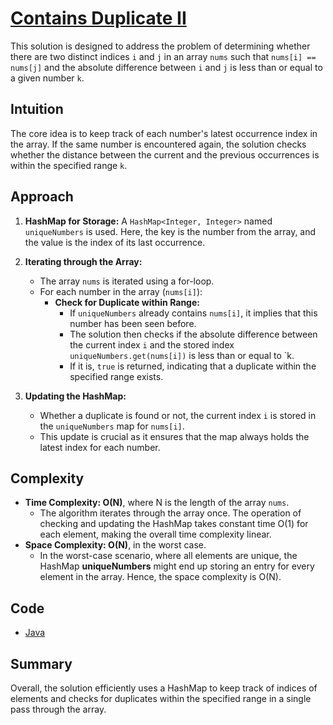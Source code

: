 # [Contains Duplicate II](https://leetcode.com/problems/contains-duplicate-ii/)

This solution is designed to address the problem of determining whether there are two distinct indices `i` and `j` in an
array `nums` such that `nums[i] == nums[j]` and the absolute difference between `i` and `j` is less than or equal to a
given number `k`.

## Intuition

The core idea is to keep track of each number's latest occurrence index in the array. If the same number is encountered
again, the solution checks whether the distance between the current and the previous occurrences is within the specified
range `k`.

## Approach

1. **HashMap for Storage:** A `HashMap<Integer, Integer>` named `uniqueNumbers` is used. Here, the key is the number
   from the array, and the value is the index of its last occurrence.

2. **Iterating through the Array:**

    - The array `nums` is iterated using a for-loop.
    - For each number in the array (`nums[i]`):
        - **Check for Duplicate within Range:**
            - If `uniqueNumbers` already contains `nums[i]`, it implies that this number has been seen before.
            - The solution then checks if the absolute difference between the current index `i` and the stored
              index `uniqueNumbers.get(nums[i])` is less than or equal to `k.
            - If it is, `true` is returned, indicating that a duplicate within the specified range exists.

3. **Updating the HashMap:**

    - Whether a duplicate is found or not, the current index `i` is stored in the `uniqueNumbers` map for `nums[i]`.
    - This update is crucial as it ensures that the map always holds the latest index for each number.

## Complexity

- **Time Complexity: O(N)**, where N is the length of the array `nums`.
    - The algorithm iterates through the array once. The operation of checking and updating the HashMap takes constant
      time O(1) for each element, making the overall time complexity linear.
- **Space Complexity: O(N)**, in the worst case.
    - In the worst-case scenario, where all elements are unique, the HashMap **uniqueNumbers** might end up storing an
      entry for every element in the array. Hence, the space complexity is O(N).

## Code

- [Java](/src/main/java/io/dksifoua/leetcode/containsduplicate2/Solution.java)

## Summary

Overall, the solution efficiently uses a HashMap to keep track of indices of elements and checks for duplicates within
the specified range in a single pass through the array.

